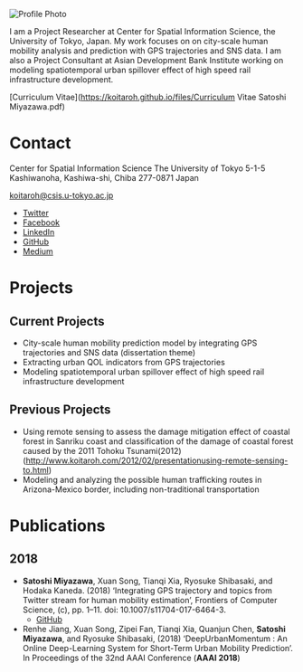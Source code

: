 ![Profile Photo](https://koitaroh.github.io/files/avatar9.png)

I am a Project Researcher at Center for Spatial Information Science, the University of Tokyo, Japan. My work focuses on on city-scale human mobility analysis and prediction with GPS trajectories and SNS data. I am also a Project Consultant at Asian Development Bank Institute working on modeling spatiotemporal urban spillover effect of high speed rail infrastructure development.

[Curriculum Vitae](https://koitaroh.github.io/files/Curriculum Vitae Satoshi Miyazawa.pdf)

# Contact
Center for Spatial Information Science
The University of Tokyo
5-1-5 Kashiwanoha, Kashiwa-shi, Chiba 277-0871 Japan

koitaroh@csis.u-tokyo.ac.jp

- [Twitter](https://twitter.com/koitaroh)
- [Facebook](https://www.facebook.com/koitaroh)
- [LinkedIn](https://www.linkedin.com/in/koitaroh/)
- [GitHub](https://github.com/koitaroh)
- [Medium](https://medium.com/@koitaroh)

# Projects

## Current Projects

- City-scale human mobility prediction model by integrating GPS trajectories and SNS data (dissertation theme)
- Extracting urban QOL indicators from GPS trajectories
- Modeling spatiotemporal urban spillover effect of high speed rail infrastructure development

## Previous Projects

- Using remote sensing to assess the damage mitigation effect of coastal forest in Sanriku coast and classification of the damage of coastal forest caused by the 2011 Tohoku Tsunami(2012)(http://www.koitaroh.com/2012/02/presentationusing-remote-sensing-to.html)
- Modeling and analyzing the possible human trafficking routes in Arizona-Mexico border, including non-traditional transportation


# Publications

## 2018

- **Satoshi Miyazawa**, Xuan Song, Tianqi Xia, Ryosuke Shibasaki, and Hodaka Kaneda. (2018) ‘Integrating GPS trajectory and topics from Twitter stream for human mobility estimation’, Frontiers of Computer Science, (c), pp. 1–11. doi: 10.1007/s11704-017-6464-3.
    - [GitHub](https://github.com/koitaroh/twitter-topic-mobility-estimation)
- Renhe Jiang, Xuan Song, Zipei Fan, Tianqi Xia, Quanjun Chen, **Satoshi Miyazawa**, and Ryosuke Shibasaki, (2018) ‘DeepUrbanMomentum : An Online Deep-Learning System for Short-Term Urban Mobility Prediction’. In Proceedings of the 32nd AAAI Conference (**AAAI 2018**)
